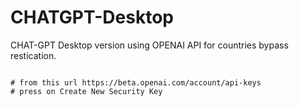 # CHATGPT-Desktop


CHAT-GPT Desktop version using OPENAI API for countries bypass restication.

<title> USAGE </title>
<code>
# from this url https://beta.openai.com/account/api-keys 
# press on Create New Security Key
</code>
